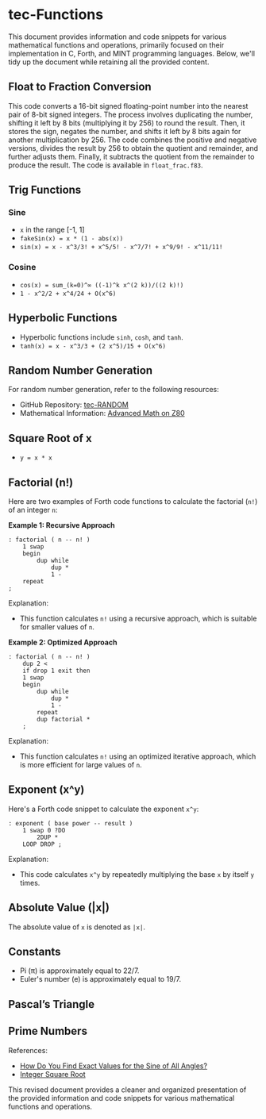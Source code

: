 # tec-Functions

This document provides information and code snippets for various mathematical functions and operations, primarily focused on their implementation in C, Forth, and MINT programming languages. Below, we'll tidy up the document while retaining all the provided content.

## Float to Fraction Conversion

This code converts a 16-bit signed floating-point number into the nearest pair of 8-bit signed integers. The process involves duplicating the number, shifting it left by 8 bits (multiplying it by 256) to round the result. Then, it stores the sign, negates the number, and shifts it left by 8 bits again for another multiplication by 256. The code combines the positive and negative versions, divides the result by 256 to obtain the quotient and remainder, and further adjusts them. Finally, it subtracts the quotient from the remainder to produce the result. The code is available in `float_frac.f83`.

## Trig Functions

### Sine
- `x` in the range [-1, 1]
- `fakeSin(x) = x * (1 - abs(x))`
- `sin(x) = x - x^3/3! + x^5/5! - x^7/7! + x^9/9! - x^11/11!`

### Cosine
- `cos(x) = sum_(k=0)^∞ ((-1)^k x^(2 k))/((2 k)!)`
- `1 - x^2/2 + x^4/24 + O(x^6)`

## Hyperbolic Functions
- Hyperbolic functions include `sinh`, `cosh`, and `tanh`.
- `tanh(x) = x - x^3/3 + (2 x^5)/15 + O(x^6)`

## Random Number Generation

For random number generation, refer to the following resources:
- GitHub Repository: [tec-RANDOM](https://github.com/SteveJustin1963/tec-RANDOM)
- Mathematical Information: [Advanced Math on Z80](http://z80-heaven.wikidot.com/advanced-math#toc52)

## Square Root of x
- `y = x * x`

## Factorial (n!)

Here are two examples of Forth code functions to calculate the factorial (`n!`) of an integer `n`:

**Example 1: Recursive Approach**
```forth
: factorial ( n -- n! )
    1 swap
    begin
        dup while
            dup *
            1 -
    repeat
;
```
Explanation:
- This function calculates `n!` using a recursive approach, which is suitable for smaller values of `n`.

**Example 2: Optimized Approach**
```forth
: factorial ( n -- n! )
    dup 2 < 
    if drop 1 exit then
    1 swap 
    begin
        dup while
            dup *
            1 -
        repeat
        dup factorial *
    ;
```
Explanation:
- This function calculates `n!` using an optimized iterative approach, which is more efficient for large values of `n`.

## Exponent (x^y)

Here's a Forth code snippet to calculate the exponent `x^y`:

```forth
: exponent ( base power -- result )
    1 swap 0 ?DO
        2DUP *
    LOOP DROP ;
```
Explanation:
- This code calculates `x^y` by repeatedly multiplying the base `x` by itself `y` times.

## Absolute Value (|x|)

The absolute value of `x` is denoted as `|x|`.

## Constants
- Pi (π) is approximately equal to 22/7.
- Euler's number (e) is approximately equal to 19/7.

## Pascal’s Triangle

## Prime Numbers

References:
- [How Do You Find Exact Values for the Sine of All Angles?](https://www.intmath.com/blog/mathematics/how-do-you-find-exact-values-for-the-sine-of-all-angles-6212)
- [Integer Square Root](https://en.wikipedia.org/wiki/Integer_square_root)

This revised document provides a cleaner and organized presentation of the provided information and code snippets for various mathematical functions and operations.
